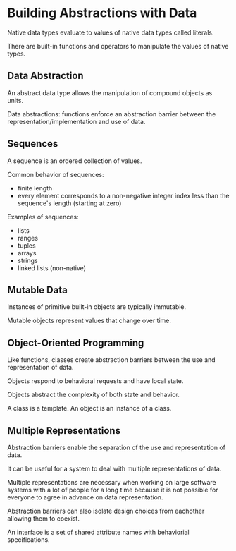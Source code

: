 # Building Abstractions with Data

Native data types evaluate to values of native data types called literals.

There are built-in functions and operators to manipulate the values of native types.

## Data Abstraction

An abstract data type allows the manipulation of compound objects as units. 

Data abstractions: functions enforce an abstraction barrier between the representation/implementation and use of data.

## Sequences

A sequence is an ordered collection of values.

Common behavior of sequences:
- finite length
- every element corresponds to a non-negative integer index less than the sequence's length (starting at zero)

Examples of sequences:
- lists
- ranges
- tuples
- arrays
- strings
- linked lists (non-native)

## Mutable Data

Instances of primitive built-in objects are typically immutable.

Mutable objects represent values that change over time.

## Object-Oriented Programming

Like functions, classes create abstraction barriers between the use and representation of data.

Objects respond to behavioral requests and have local state.

Objects abstract the complexity of both state and behavior.

A class is a template. An object is an instance of a class.

## Multiple Representations

Abstraction barriers enable the separation of the use and representation of data.

It can be useful for a system to deal with multiple representations of data.

Multiple representations are necessary when working on large software systems with a lot of people for a long time because it is not possible for everyone to agree in advance on data representation.

Abstraction barriers can also isolate design choices from eachother allowing them to coexist.

An interface is a set of shared attribute names with behaviorial specifications.





